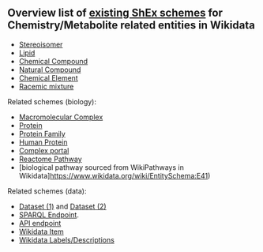 ## Overview list of [existing ShEx schemes](https://www.wikidata.org/wiki/Special:AllPages?from=&to=&namespace=640) for Chemistry/Metabolite related entities in Wikidata

- [Stereoisomer](https://www.wikidata.org/wiki/EntitySchema:E241)
- [Lipid](https://www.wikidata.org/wiki/EntitySchema:E232)
- [Chemical Compound](https://www.wikidata.org/wiki/EntitySchema:E239)
- [Natural Compound](https://www.wikidata.org/wiki/EntitySchema:E240)
- [Chemical Element](https://www.wikidata.org/wiki/EntitySchema:E46)
- [Racemic mixture](https://www.wikidata.org/wiki/EntitySchema:E47)

Related schemes (biology):
- [Macromolecular Complex](https://www.wikidata.org/wiki/EntitySchema:E186)
- [Protein](https://www.wikidata.org/wiki/EntitySchema:E167)
- [Protein Family](https://www.wikidata.org/wiki/EntitySchema:E233)
- [Human Protein](https://www.wikidata.org/wiki/EntitySchema:E38)
- [Complex portal](https://www.wikidata.org/wiki/EntitySchema:E194)
- [Reactome Pathway](https://www.wikidata.org/wiki/EntitySchema:E39)
- [biological pathway sourced from WikiPathways in Wikidata]https://www.wikidata.org/wiki/EntitySchema:E41)

Related schemes (data):
- [Dataset (1)](https://www.wikidata.org/wiki/EntitySchema:E112) and [Dataset (2)](https://www.wikidata.org/wiki/EntitySchema:E207)
- [SPARQL Endpoint](https://www.wikidata.org/wiki/EntitySchema:E208).
- [API endpoint](https://www.wikidata.org/wiki/EntitySchema:E209)
- [Wikidata Item](https://www.wikidata.org/wiki/EntitySchema:E3)
- [Wikidata Labels/Descriptions](https://www.wikidata.org/wiki/EntitySchema:E4)
